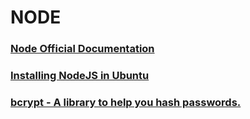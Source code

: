 # NODE
	
### [Node Official Documentation](https://nodejs.org/)

### [Installing NodeJS in Ubuntu](https://www.digitalocean.com/community/tutorials/how-to-install-node-js-on-ubuntu-16-04)

### [bcrypt - A library to help you hash passwords.](https://www.npmjs.com/package/bcrypt)